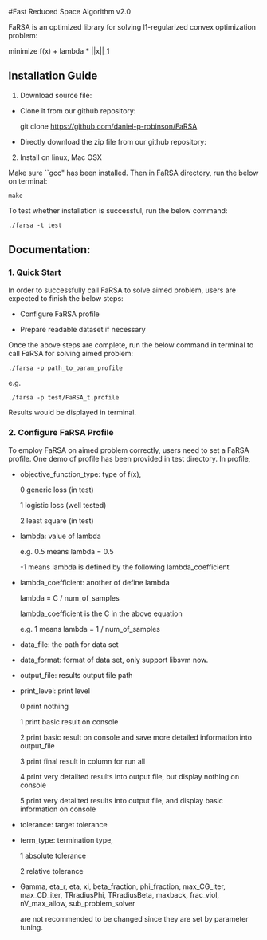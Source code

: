 #Fast Reduced Space Algorithm v2.0

FaRSA is an optimized library for solving l1-regularized convex optimization problem:

minimize f(x) + lambda * ||x||_1

## Installation Guide

1. Download source file:

- Clone it from our github repository:

	git clone https://github.com/daniel-p-robinson/FaRSA
	
- Directly download the zip file from our github repository:


2. Install on linux, Mac OSX

Make sure ``gcc" has been installed. Then in FaRSA directory, run the below on terminal:

	make

To test whether installation is successful, run the below command:

	./farsa -t test


## Documentation:

### 1. Quick Start 

In order to successfully call FaRSA to solve aimed problem, users are expected to finish the below steps:

- Configure FaRSA profile

- Prepare readable dataset if necessary

Once the above steps are complete, run the below command in terminal to call FaRSA for solving aimed problem:

	./farsa -p path_to_param_profile

e.g. 
	
	./farsa -p test/FaRSA_t.profile

Results would be displayed in terminal.


### 2. Configure FaRSA Profile

To employ FaRSA on aimed problem correctly, users need to set a FaRSA profile. One demo of profile has been provided in test directory. In profile, 


- objective_function_type: type of f(x), 

	0  generic loss (in test)

	1  logistic loss (well tested)

	2  least square  (in test)

- lambda: value of lambda

	e.g. 0.5 means lambda = 0.5
	
	-1 means lambda is defined by the following lambda_coefficient

- lambda_coefficient: another of define lambda

	lambda = C / num_of_samples

	lambda_coefficient is the C in the above equation

	e.g. 1 means lambda = 1 / num_of_samples

- data_file: the path for data set

- data_format: format of data set, only support libsvm now.

- output_file: results output file path


- print_level: print level

	0  print nothing
	
	1  print basic result on console
	
	2  print basic result on console and save more detailed information into output_file
	
	3  print final result in column for run all
	
	4  print very detailted results into output file, but display nothing on console
	
	5  print very detailted results into output file, and display basic information on console

- tolerance: target tolerance

- term_type: termination type, 

    1  absolute tolerance
    
    2  relative tolerance

- Gamma, eta_r, eta, xi, beta_fraction, phi_fraction, max_CG_iter, max_CD_iter, TRradiusPhi, TRradiusBeta, maxback, frac_viol, nV_max_allow, sub_problem_solver 

	are not recommended to be changed since they are set by parameter tuning. 






	

